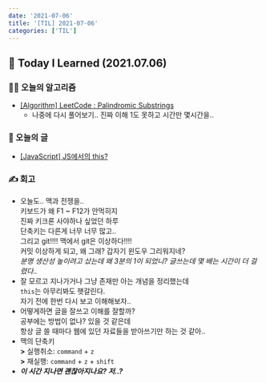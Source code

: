 ```yaml
---
date: '2021-07-06'
title: '[TIL] 2021-07-06'
categories: ['TIL']
---
```


## 🚀 Today I Learned (2021.07.06)

### **👨‍💻 오늘의 알고리즘**

-   [[Algorithm] LeetCode : Palindromic Substrings](https://17-sss.github.io/2021-07-06-Palindromic_Substrings[TryAgain])
    - 나중에 다시 풀어보기.. 진짜 이해 1도 못하고 시간만 몇시간을..

### **📑 오늘의 글**

-   [[JavaScript] JS에서의 this?](https://17-sss.github.io/2021-07-06-JavaScript에서의_this)

### **✍️ 회고**

-   오늘도.. 맥과 전쟁을..  
    키보드가 왜 F1 ~ F12가 안먹히지  
    진짜 키크론 사야하나 싶었던 하루  
    단축키는 다른게 너무 너무 많고..  
    그리고 git!!!! 맥에서 git은 이상하다!!!!  
    커밋 이상하게 되고, 왜 그래? 갑자기 윈도우 그리워지네?  
    _분명 생산성 높이려고 샀는데 왜 3분의 1이 되었니? 글쓰는데 몇 배는 시간이 더 걸렸다.._
-   잘 모르고 지나가거나 그냥 존재만 아는 개념을 정리했는데  
    `this`는 아무리봐도 햇갈린다.  
    자기 전에 한번 다시 보고 이해해보자..
-   어떻게하면 글을 잘쓰고 이해를 잘할까?  
    공부에는 방법이 없나? 있을 것 같은데  
    항상 글 쓸 때마다 웹에 있던 자료들을 받아쓰기만 하는 것 같아..
-   맥의 단축키  
    **>** 실행취소: `command` + `z`  
    **>** 재실행: `command` + `z` + `shift`
-   **_이 시간 지나면 괜찮아지나요? 저..?_**